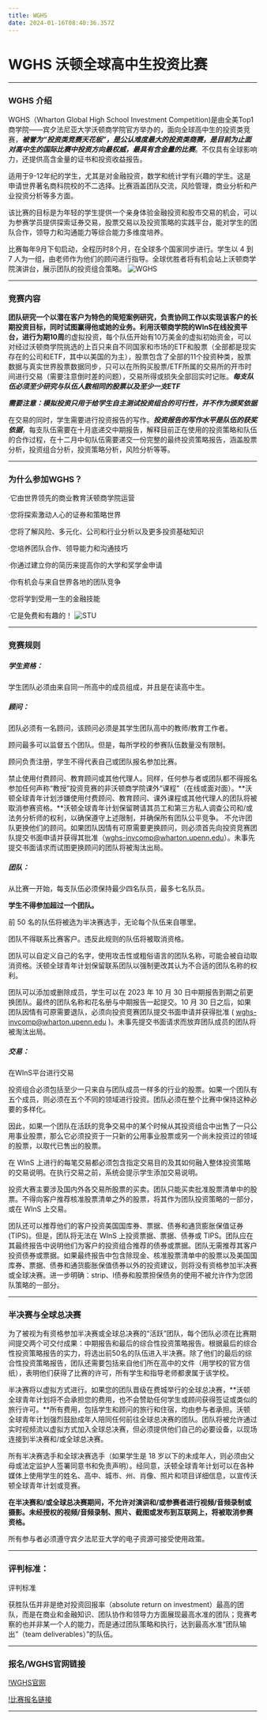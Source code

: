 ```yaml
---
title: WGHS
date: 2024-01-16T08:40:36.357Z
---
```

# WGHS 沃顿全球高中生投资比赛

- - -

### WGHS 介绍

WGHS（Wharton Global High School Investment Competition)是由全美Top1商学院——宾夕法尼亚大学沃顿商学院官方举办的，面向全球高中生的投资类竞赛，***被誉为“投资类竞赛天花板”，是公认难度最大的投资类商赛，是目前为止面对高中生的国际比赛中投资方向最权威，最具有含金量的比赛***。不仅具有全球影响力，还提供高含金量的证书和投资收益报告。

适用于9-12年纪的学生，尤其是对金融投资，数学和统计学有兴趣的学生。这是申请世界著名商科院校的不二选择。比赛涵盖团队交流，风险管理，商业分析和产业投资分析等多方面。

该比赛的目标是为年轻的学生提供一个亲身体验金融投资和股市交易的机会，可以为参赛学员提供探索证券交易，股票交易以及投资策略的实践平台，能对学生的团队合作，领导力和沟通能力等综合能力多维度培养。

比赛每年9月下旬启动，全程历时8个月，在全球多个国家同步进行。学生以 4 到 7 人为一组，由老师作为他们的顾问进行指导。全球优胜者将有机会站上沃顿商学院演讲台，展示团队的投资组合策略。
![WGHS](https://globalyouth.wharton.upenn.edu/wp-content/uploads/2023/05/230422-WGYP-investment-1034-1536x1024.jpg)

- - -

### 竞赛内容

**团队研究一个以潜在客户为特色的简短案例研究，负责协同工作以实现该客户的长期投资目标，同时试图赢得他或她的业务。**利用沃顿商学院的WInS在线投资平台，进行**为期10周**的虚拟投资，每个队伍开始有10万美金的虚拟初始资金，可以对经过沃顿商学院挑选的上百只来自不同国家和市场的ETF和股票（全部都是现实存在的公司和ETF，其中以美国的为主），股票包含了全部的11个投资种类，股票数据与真实世界股票数据同步，只可以在所购买股票/ETF所属的交易所的开市时间进行交易（需要注意倒时差的问题），交易所得或损失全部回实时记账。***每支队伍必须至少研究与队伍人数相同的股票以及至少一支ETF***

***需要注意：模拟投资只用于给学生自主测试投资组合的可行性，并不作为颁奖依据***

在交易的同时，学生需要进行投资报告的写作。***投资报告的写作水平是队伍的获奖依据***，每支队伍需要在十月底递交中期报告，解释目前正在使用的投资策略和队伍的合作过程，在十二月中旬队伍需要递交一份完整的最终投资策略报告，涵盖股票分析，投资组合分析，投资策略分析，风险分析等等。

- - -

### 为什么参加WGHS？

·它由世界领先的商业教育沃顿商学院运营

·您将探索激动人心的证券和策略世界

·您将了解风险、多元化、公司和行业分析以及更多投资基础知识

·您培养团队合作、领导能力和沟通技巧

·你通过建立你的简历来提高你的大学和奖学金申请

·你有机会与来自世界各地的团队竞争

·您将学到受用一生的金融技能

·它是免费和有趣的！
![STU](https://globalyouth.wharton.upenn.edu/wp-content/uploads/2023/05/INVS_COMP_SQ_7.png)

- - -

### 竞赛规则

##### 学生资格：

学生团队必须由来自同一所高中的成员组成，并且是在读高中生。 

##### 顾问：

团队必须有一名顾问，该顾问必须是其学生团队高中的教师/教育工作者。  

顾问最多可以监督五个团队。但是，每所学校的参赛队伍数量没有限制。 

顾问负责注册，学生不得代表自己或团队报名参加比赛。 

禁止使用付费顾问、教育顾问或其他代理人。同样，任何参与者或团队都不得报名参加任何声称“教授”投资竞赛的非沃顿商学院课外“课程”（在线或面对面）。**沃顿全球青年计划涉嫌使用付费顾问、教育顾问、课外课程或其他代理人的团队将被取消参赛资格。**沃顿全球青年计划保留聘请其员工和第三方私人调查公司和/或法务分析师的权利，以确保遵守上述限制，并确保所有团队公平竞争。 
不允许团队更换他们的顾问。如果团队因情有可原需要更换顾问，则必须首先向投资竞赛团队提交书面申请并获得其批准（wghs-invcomp@wharton.upenn.edu）。未事先提交书面请求而试图更换顾问的团队将被淘汰出局。 

##### 团队：

从比赛一开始，每支队伍必须保持最少四名队员，最多七名队员。

**学生不得参加超过一个团队。** 

前 50 名的队伍将被选为半决赛选手，无论每个队伍来自哪里。 

团队不得联系比赛客户。违反此规则的队伍将被取消资格。 

团队可以自定义自己的名字，使用攻击性或粗俗语言的团队名称，可能会被自动取消资格。沃顿全球青年计划保留联系团队以强制更改其认为不合适的团队名称的权利。 

团队可以添加或删除成员，学生可以在 2023 年 10 月 30 日中期报告到期之前更换团队。最终的团队名称和花名册与中期报告一起提交。10 月 30 日之后，如果团队因情有可原需要退队，必须向投资竞赛团队提交书面申请并获得批准 ( wghs-invcomp@wharton.upenn.edu )。未事先提交书面请求而放弃团队成员的团队将被淘汰出局。 

##### 交易：

在WInS平台进行交易

投资组合必须包括至少一只来自与团队成员一样多的行业的股票。如果一个团队有五个成员，则必须在五个不同的领域进行投资。团队必须在整个比赛中保持这种必要的多样化。

因此，如果一个团队在活跃的竞争交易中的某个时候从其投资组合中出售了一只公用事业股票，那么它必须投资于一只新的公用事业股票或另一个尚未投资过的领域的股票，以取代已售出的股票。 

在 WInS 上进行的每笔交易都必须包含指定交易目的及其如何融入整体投资策略的交易说明。在执行交易之前，系统会提示学生添加交易说明。 

投资大赛主要涉及国内外各交易所股票的买卖。团队只能买卖批准股票清单中的股票。不得向客户推荐核准股票清单之外的股票，将其作为团队投资策略的一部分，或在 WInS 上交易。

团队还可以推荐他们的客户投资美国国库券、票据、债券和通货膨胀保值证券 (TIPS)。但是，团队将无法在 WInS 上投资票据、票据、债券或 TIPS。团队应在其最终报告中说明他们为客户的投资组合推荐的债券或票据。团队无需推荐其客户投资债券或票据。如果最终报告中包含除现金、核准股票清单中的股票以及美国国库券、票据、债券和通货膨胀保值债券以外的投资建议，则将没有资格参加半决赛或全球决赛。进一步明确：strip、I债券和股票担保债务的使用不被允许作为您团队策略的一部分。

- - -

### 半决赛与全球总决赛

为了被视为有资格参加半决赛或全球总决赛的“活跃”团队，每个团队必须在比赛期间提交两个可交付成果：中期报告和最后的综合性投资策略报告。根据最后的综合性投资策略报告的实力，将选出前50名的队伍进入半决赛。除了他们的最后的综合性投资策略报告，团队还需要包括来自他们所在高中的文件（用学校的官方信纸），表明他们获得了比赛的许可，所有学生和指导老师都隶属于该学校。

半决赛将以虚拟方式进行。如果您的团队晋级在费城举行的全球总决赛，**沃顿全球青年计划将不会承担您的费用，也不会赞助任何学生或顾问获得签证或类似的旅行许可。**所有费用，包括学生和顾问的旅行和住宿，均由参与者承担。沃顿全球青年计划强烈鼓励成年人陪同任何前往全球总决赛的团队。团队将被允许通过实时视频流以虚拟方式加入全球总决赛，但必须提供他们自己的必要设备，以现场连接到半决赛和/或全球总决赛。 

所有半决赛选手和全球决赛选手（如果学生是 18 岁以下的未成年人，则必须由父母或法定监护人签署同意书和免责声明）。经同意，沃顿全球青年计划可以在各种媒体上使用学生的姓名、高中、城市、州、肖像、照片和项目详细信息，以宣传沃顿全球青年计划或竞赛。 

**在半决赛和/或全球总决赛期间，不允许对演讲和/或参赛者进行视频/音频录制或摄影。未经授权的视频/音频录制、照片、截图或发布到互联网上，将被取消参赛资格。**

所有参与者必须遵守宾夕法尼亚大学的电子资源可接受使用政策。

- - -

### 评判标准：

评判标准

获胜队伍并非是绝对投资回报率（absolute return on investment）最高的团队，而是在商业和金融知识、团队协作和领导力方面展现最高水准的团队；竞赛考察的也并非某一个人的能力，而是通过团队策略和执行，达到最高水准“团队输出”（team deliverables）”的队伍。

- - -

### 报名/WGHS官网链接

[!WGHS官网](https://globalyouth.wharton.upenn.edu/investment-competition/about/)

[!比赛报名链接](https://globalyouth.wharton.upenn.edu/investment-competition/register-now/)

- - -